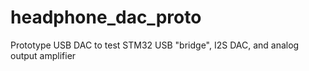 # headphone_dac_proto
Prototype USB DAC to test STM32 USB "bridge", I2S DAC, and analog output amplifier
